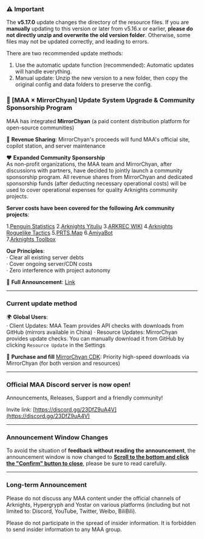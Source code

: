 ### ⚠️ Important

The **v5.17.0** update changes the directory of the resource files. If you are **manually** updating to this version or later from v5.16.x or earlier, **please do not directly unzip and overwrite the old version folder**. Otherwise, some files may not be updated correctly, and leading to errors.

There are two recommended update methods:
1. Use the automatic update function (recommended): Automatic updates will handle everything.
2. Manual update: Unzip the new version to a new folder, then copy the original config and data folders to preserve the config.

### 📢 [MAA × MirrorChyan] Update System Upgrade & Community Sponsorship Program

MAA has integrated **MirrorChyan** (a paid content distribution platform for open-source communities)

🤝 **Revenue Sharing**: MirrorChyan's proceeds will fund MAA's official site, copilot station, and server maintenance

❤️ **Expanded Community Sponsorship**  
As non-profit organizations, the MAA team and MirrorChyan, after discussions with partners, have decided to jointly launch a community sponsorship program. All revenue shares from MirrorChyan and dedicated sponsorship funds (after deducting necessary operational costs) will be used to cover operational expenses for quality Arknights community projects.

**Server costs have been covered for the following Ark community projects**:

1.[Penguin Statistics](https://penguin-stats.cn/)
2.[Arknights Yituliu](https://ark.yituliu.cn/)
3.[ARKREC WIKI](https://wiki.arkrec.com/)
4.[Arknights Roguelike Tactics](https://arkrog.com/)
5.[PRTS.Map](https://map.ark-nights.com/)
6.[AmiyaBot](https://www.amiyabot.com/)  
7.[Arknights Toolbox](https://arkntools.app/)

**Our Principles**:  
· Clear all existing server debts  
· Cover ongoing server/CDN costs  
· Zero interference with project autonomy

🔗 **Full Announcement**: [Link](https://github.com/MaaAssistantArknights/MaaAssistantArknights/issues/12328)

----

### Current update method

🌍 **Global Users**:  
· Client Updates: MAA Team provides API checks with downloads from GitHub (mirrors available in China)
· Resource Updates: MirrorChyan provides update checks. You can manually download it from GitHub by clicking `Resource Update` in the Settings

🔑 **Purchase and fill** [MirrorChyan CDK](https://mirrorchyan.com/?source=maa-anno-en): Priority high-speed downloads via MirrorChyan (for both version and resources)

----

### Official MAA Discord server is now open!

Announcements, Releases, Support and a friendly community!

Invite link: [https://discord.gg/23DfZ9uA4V](https://discord.gg/23DfZ9uA4V)

----

### Announcement Window Changes

To avoid the situation of **feedback without reading the announcement**, the announcement window is now changed to <u>**Scroll to the bottom and click the "Confirm" button to close**</u>, please be sure to read carefully.

----

### Long-term Announcement

Please do not discuss any MAA content under the official channels of Arknights, Hypergryph and Yostar on various platforms (including but not limited to: Discord, YouTube, Twitter, Weibo, BiliBili).

Please do not participate in the spread of insider information.
It is forbidden to send insider information to any MAA group.
